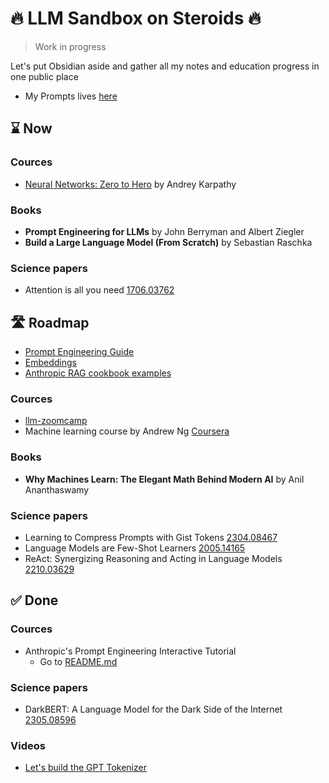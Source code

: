 # 🔥 LLM Sandbox on Steroids 🔥

> Work in progress

Let's put Obsidian aside and gather all my notes and education progress in one public place

- My Prompts lives [here](prompts%2FREADME.md)

## ⌛ Now

### Cources
- [Neural Networks: Zero to Hero](https://karpathy.ai/zero-to-hero.html) by Andrey Karpathy

### Books
- **Prompt Engineering for LLMs** by John Berryman and Albert Ziegler
- **Build a Large Language Model (From Scratch)** by Sebastian Raschka 

### Science papers
- Attention is all you need [1706.03762](https://arxiv.org/abs/1706.03762)

## 🛣️ Roadmap

- [Prompt Engineering Guide](https://www.promptingguide.ai/)
- [Embeddings](https://docs.anthropic.com/en/docs/build-with-claude/embeddings)
- [Anthropic RAG cookbook examples](https://github.com/anthropics/anthropic-cookbook/tree/main/third_party)

### Cources
- [llm-zoomcamp](https://github.com/DataTalksClub/llm-zoomcamp)
- Machine learning course by Andrew Ng [Coursera](https://www.coursera.org/learn/machine-learning-course)

### Books
- **Why Machines Learn: The Elegant Math Behind Modern AI** by Anil Ananthaswamy 

### Science papers
- Learning to Compress Prompts with Gist Tokens [2304.08467](https://arxiv.org/abs/2304.08467)
- Language Models are Few-Shot Learners [2005.14165](http://arxiv.org/abs/2005.14165)
- ReAct: Synergizing Reasoning and Acting in Language Models [2210.03629](https://arxiv.org/abs/2210.03629)

## ✅ Done

### Cources
- Anthropic's Prompt Engineering Interactive Tutorial
  - Go to [README.md](anthropic%2Fprompting_tutorial%2FREADME.md)

### Science papers
- DarkBERT: A Language Model for the Dark Side of the Internet [2305.08596](https://arxiv.org/abs/2305.08596)

### Videos

- [Let's build the GPT Tokenizer](https://www.youtube.com/watch?v=zduSFxRajkE)